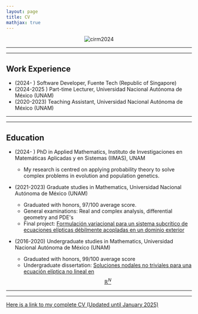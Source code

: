 ```yaml
---
layout: page 
title: CV
mathjax: true
---
```

<div style="text-align:center;">
  <img src="/assets/pictures/cirm2024.jpeg" alt="cirm2024">
</div>


---
---

## Work Experience 
- (2024- ) Software Developer,  Fuente Tech (Republic of Singapore)
- (2024-2025 ) Part-time Lecturer,  Universidad Nacional Autónoma de México (UNAM)
- (2020-2023) Teaching Assistant, Universidad Nacional Autónoma de México (UNAM) 

    
 ---
 ---

## Education 
- (2024- ) PhD in Applied Mathematics, Instituto de Investigaciones en Matemáticas Aplicadas y en Sistemas (IIMAS), UNAM 
    - My research is centred on applying probability theory to solve complex problems in evolution and population genetics. 

- (2021-2023) Graduate studies in Mathematics, Universidad Nacional Autónoma de México (UNAM)
  - Graduated with honors, 97/100 average score.
  - General examinations: Real and complex analysis, differential geometry and PDE's
  - Final project: [Formulación variacional para un sistema subcrítico de ecuaciones elípticas débilmente acopladas en un dominio exterior](/assets/Publications/Tesina_Edwin.pdf)
- (2016-2020) Undergraduate studies in Mathematics, Universidad Nacional Autónoma de México (UNAM) 
  - Graduated with honors, 99/100 average score
  - Undergraduate dissertation: [Soluciones nodales no triviales para una ecuación elíptica no lineal en $$\mathbb{R}^N$$](/assets/Publications/Tesis_Edwin.pdf)
 
 ---
 ---

 
[Here is a link to my complete CV (Updated until January 2025)](/edwin_CV.pdf)

